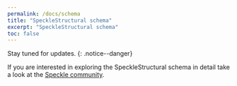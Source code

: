```yaml
---
permalink: /docs/schema
title: "SpeckleStructural schema"
excerpt: "SpeckleStructural schema"
toc: false
---
```


Stay tuned for updates.
{: .notice--danger}

If you are interested in exploring the SpeckleStructural schema in detail take a look at the [Speckle community]( https://speckle.community/t/introducing-structural-classes-for-speckle/1824).